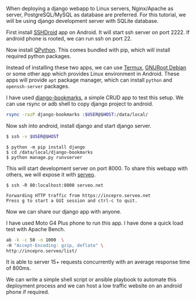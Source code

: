 <!--
.. title: Running Django Web Apps On Android Devices
.. slug: deploy-django-web-app-android
.. date: 2018-02-19 17:40:56 UTC+05:30
.. tags: python, django, android
.. category:
.. link:
.. description: How to run python and django web applications on android mobiles or tablets?
.. type: text
-->

When deploying a django webapp to Linux servers, Nginx/Apache as server, PostgreSQL/MySQL as database are preferred. For this tutorial, we will be using django development server with SQLite database.

First install [SSHDroid](https://play.google.com/store/apps/details?id=berserker.android.apps.sshdroid) app on Android. It will start ssh server on port 2222. If android phone is rooted, we can run ssh on port 22.

Now install [QPython](https://play.google.com/store/apps/details?id=org.qpython.qpy). This comes bundled with pip, which will install required python packages.

Instead of installing these two apps, we can use [Termux](https://github.com/termux/termux-app/), [GNURoot Debian](https://github.com/corbinlc/GNURootDebian) or some other app which provides Linux environment in Android. These apps will provide `apt` package manager, which can install `python` and `openssh-server` packages.

I have used [django-bookmarks](https://github.com/ChillarAnand/django-bookmarks), a simple CRUD app to test this setup. We can use rsync or adb shell to copy django project to android.

```sh
rsync -razP django-bookmarks :$USER@$HOST:/data/local/
```

Now ssh into android, install django and start django server.

```sh
$ ssh -v $USER@$HOST
```

```
$ python -m pip install django
$ cd /data/local/django-bookmarks
$ python manage.py runvserver
```

This will start development server on port 8000. To share this webapp with others, we will expose it with [serveo](https://serveo.net/).

```
$ ssh -R 80:localhost:8000 serveo.net

Forwarding HTTP traffic from https://incepro.serveo.net
Press g to start a GUI session and ctrl-c to quit.
```

Now we can share our django app with anyone.

I have used Moto G4 Plus phone to run this app. I have done a quick load test with Apache Bench.

```sh
ab -k -c 50 -n 1000  \
-H "Accept-Encoding: gzip, deflate" \
http://incepro.serveo/list/
```
It is able to server 15+ requests concurrently with an average response time of 800ms.

We can write a simple shell script or ansible playbook to automate this deployment process and we can host a low traffic website on an android phone if required.
